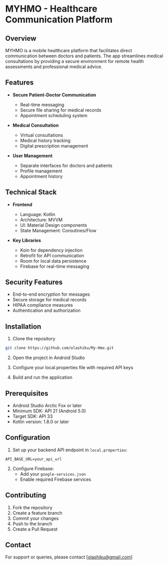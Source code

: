 # MYHMO - Healthcare Communication Platform

## Overview
MYHMO is a mobile healthcare platform that facilitates direct communication between doctors and patients. The app streamlines medical consultations by providing a secure environment for remote health assessments and professional medical advice.

## Features
- **Secure Patient-Doctor Communication**
  - Real-time messaging
  - Secure file sharing for medical records
  - Appointment scheduling system

- **Medical Consultation**
  - Virtual consultations
  - Medical history tracking
  - Digital prescription management

- **User Management**
  - Separate interfaces for doctors and patients
  - Profile management
  - Appointment history

## Technical Stack
- **Frontend**
  - Language: Kotlin
  - Architecture: MVVM
  - UI: Material Design components
  - State Management: Coroutines/Flow

- **Key Libraries**
  - Koin for dependency injection
  - Retrofit for API communication
  - Room for local data persistence
  - Firebase for real-time messaging

## Security Features
- End-to-end encryption for messages
- Secure storage for medical records
- HIPAA compliance measures
- Authentication and authorization

## Installation
1. Clone the repository
```bash
git clone https://github.com/olashiku/My-Hmo.git
```

2. Open the project in Android Studio

3. Configure your local.properties file with required API keys

4. Build and run the application

## Prerequisites
- Android Studio Arctic Fox or later
- Minimum SDK: API 21 (Android 5.0)
- Target SDK: API 33
- Kotlin version: 1.8.0 or later



## Configuration
1. Set up your backend API endpoint in `local.properties`:
```properties
API_BASE_URL=your_api_url
```

2. Configure Firebase:
   - Add your `google-services.json`
   - Enable required Firebase services

## Contributing
1. Fork the repository
2. Create a feature branch
3. Commit your changes
4. Push to the branch
5. Create a Pull Request

## Contact
For support or queries, please contact [olashiku@gmail.com]
